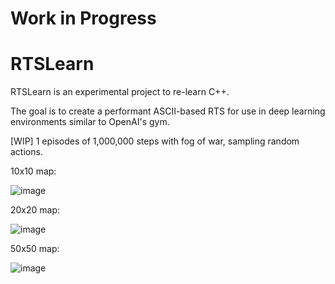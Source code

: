 # Work in Progress

# RTSLearn

RTSLearn is an experimental project to re-learn C++.

The goal is to create a performant ASCII-based RTS for use in deep learning environments similar to OpenAI's gym.

[WIP] 1 episodes of 1,000,000 steps with fog of war, sampling random actions.

10x10 map:

![image](https://github.com/4rChon/RTSLearn/assets/6491290/28e9335e-9b70-4125-a77e-04cc32947852)

20x20 map:

![image](https://github.com/4rChon/RTSLearn/assets/6491290/a2916330-b2f1-413c-81ab-8a8398c32a49)

50x50 map:

![image](https://github.com/4rChon/RTSLearn/assets/6491290/80e02391-a97b-4fcf-8aa1-4927d5af3bb9)



